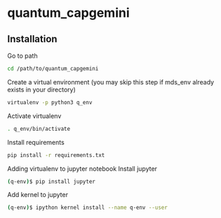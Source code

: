 # quantum_capgemini

## Installation

Go to path
```bash
cd /path/to/quantum_capgemini
```

Create a virtual environment (you may skip this step if mds_env already exists in your directory)
```bash
virtualenv -p python3 q_env
```

Activate virtualenv
```bash
. q_env/bin/activate
```

Install requirements
```bash
pip install -r requirements.txt
```

Adding virtualenv to jupyter notebook
Install jupyter
```bash
(q-env)$ pip install jupyter
```

Add kernel to jupyter
```bash
(q-env)$ ipython kernel install --name q-env --user
```